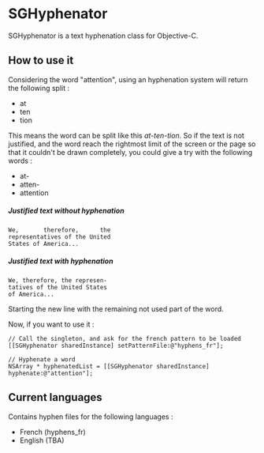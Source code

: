 SGHyphenator
============

SGHyphenator is a text hyphenation class for Objective-C.

## How to use it

Considering the word "attention", using an hyphenation system will return the following split :

* at
* ten
* tion

This means the word can be split like this *at-ten-tion*. So if the text is not justified, and the word reach the rightmost limit of the screen or the page so that it couldn't be drawn completely, you could give a try with the following words :

* at-
* atten-
* attention

##### Justified text without hyphenation

```
We,       therefore,      the
representatives of the United
States of America...
```

##### Justified text with hyphenation

```
We, therefore, the represen-
tatives of the United States
of America...
```

Starting the new line with the remaining not used part of the word.

Now, if you want to use it :

```
// Call the singleton, and ask for the french pattern to be loaded
[[SGHyphenator sharedInstance] setPatternFile:@"hyphens_fr"];

// Hyphenate a word
NSArray * hyphenatedList = [[SGHyphenator sharedInstance] hyphenate:@"attention"];

```

## Current languages

Contains hyphen files for the following languages :

* French (hyphens_fr)
* English (TBA)